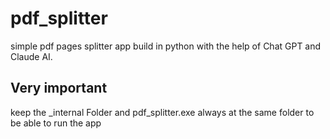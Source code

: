 # pdf_splitter
simple pdf pages splitter app build in python with the help of Chat GPT and Claude AI.

## Very important

keep the _internal Folder and pdf_splitter.exe always at the same folder to be able to run the app